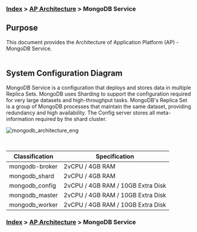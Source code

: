 ### [Index](https://github.com/PaaS-TA/Guide-eng/blob/master/README.md) > [AP Architecture](../README.md) > MongoDB Service

## Purpose
This document provides the Architecture of Application Platform (AP) - MongoDB Service.
<br><br>

## System Configuration Diagram
MongoDB Service is a configuration that deploys and stores data in multiple Replica Sets.
MongoDB uses Sharding to support the configuration required for very large datasets and high-throughput tasks.
MongoDB's Replica Set is a group of MongoDB processes that maintain the same dataset, providing redundancy and high availability.
The Config server stores all meta-information required by the shard cluster.

![mongodb_architecture_eng](https://user-images.githubusercontent.com/104418463/165661071-6b87f9d8-659a-449b-84bd-0eb4eda101cb.png)


<br>

| Classification | Specification |
|-------|----|
| mongodb-broker | 2vCPU / 4GB RAM |
| mongodb_shard | 2vCPU / 4GB RAM |
| mongodb_config | 2vCPU / 4GB RAM / 10GB Extra Disk |
| mongodb_master | 2vCPU / 4GB RAM / 10GB Extra Disk |
| mongodb_worker | 2vCPU / 4GB RAM / 10GB Extra Disk |



### [Index](https://github.com/PaaS-TA/Guide-eng/blob/master/README.md) > [AP Architecture](../README.md) > MongoDB Service
